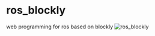 # ros_blockly
web programming for ros based on blockly
![ros_blockly](https://github.com/TechShare-inc/ros_blockly/assets/135817366/935312d5-43b5-4dd1-82aa-bfc7a7795353)
